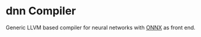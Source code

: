 # dnn Compiler
Generic LLVM based compiler for neural networks with [ONNX](https://onnx.ai/) as front end.
